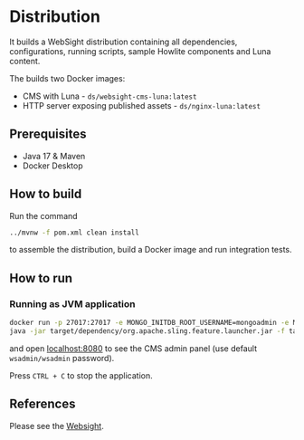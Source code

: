 # Distribution
It builds a WebSight distribution containing all dependencies, configurations, running scripts, sample Howlite components and Luna content. 

The builds two Docker images:

- CMS with Luna - `ds/websight-cms-luna:latest`
- HTTP server exposing published assets - `ds/nginx-luna:latest`

## Prerequisites

- Java 17 & Maven
- Docker Desktop

## How to build

Run the command

```bash
../mvnw -f pom.xml clean install
```

to assemble the distribution, build a Docker image and run integration tests.

## How to run
### Running as JVM application

```bash
docker run -p 27017:27017 -e MONGO_INITDB_ROOT_USERNAME=mongoadmin -e MONGO_INITDB_ROOT_PASSWORD=mongoadmin mongo:4.4.6
java -jar target/dependency/org.apache.sling.feature.launcher.jar -f target/slingfeature-tmp/feature-websight-cms-luna.json
```

and open [localhost:8080](http://localhost:8080/) to see the CMS admin panel (use default `wsadmin/wsadmin` password).

Press `CTRL + C` to stop the application.

## References
Please see the [Websight](https://www.websight.io/).